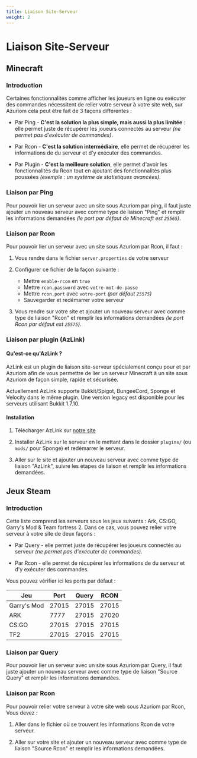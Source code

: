 ```yaml
---
title: Liaison Site-Serveur
weight: 2
---
```


# Liaison Site-Serveur

## Minecraft

### Introduction

Certaines fonctionnalités comme afficher les joueurs en
ligne ou exécuter des commandes nécessitent de relier votre serveur à votre
site web, sur Azuriom cela peut être fait de 3 façons différentes :

* Par Ping - **C'est la solution la plus simple, mais aussi la plus limitée** :
elle permet juste de récupérer les joueurs connectés au serveur
_(ne permet pas d'exécuter de commandes)_.

* Par Rcon - **C'est la solution intermédiaire**, elle permet de récupérer les informations 
de du serveur et d'y exécuter des commandes.

* Par Plugin - **C'est la meilleure solution**, elle permet d'avoir les fonctionnalités du Rcon
tout en ajoutant des fonctionnalités plus poussées _(exemple : un système de statistiques avancées)_.

### Liaison par Ping

Pour pouvoir lier un serveur avec un site sous Azuriom par ping, 
il faut juste ajouter un nouveau serveur avec comme type de liaison "Ping"
et remplir les informations demandées _(le port par défaut de Minecraft est `25565`)_.

### Liaison par Rcon

Pour pouvoir lier un serveur avec un site sous Azuriom par Rcon, il faut :

1. Vous rendre dans le fichier `server.properties` de votre serveur

1. Configurer ce fichier de la façon suivante :
    * Mettre `enable-rcon` en `true`
    * Mettre `rcon.password` avec `votre-mot-de-passe`
    * Mettre `rcon.port` avec `votre-port` _(par défaut `25575`)_
    * Sauvegarder et redémarrer votre serveur
   
1. Vous rendre sur votre site et ajouter un nouveau serveur avec comme type de liaison "Rcon"
et remplir les informations demandées _(le port Rcon par défaut est `25575`)_.

### Liaison par plugin (AzLink)

#### Qu'est-ce qu'AzLink ?

AzLink est un plugin de liaison site-serveur spécialement conçu pour et par Azuriom 
afin de vous permettre de lier un serveur Minecraft à un site sous Azuriom de façon simple,
rapide et sécurisée.

Actuellement AzLink supporte Bukkit/Spigot, BungeeCord, Sponge et Velocity dans le même plugin.
Une version legacy est disponible pour les serveurs utilisant Bukkit 1.7.10.

#### Installation

1. Télécharger AzLink sur [notre site](https://azuriom.com/azlink)

1. Installer AzLink sur le serveur en le mettant dans le dossier `plugins/`
(ou `mods/` pour Sponge) et redémarrer le serveur.

1. Aller sur le site et ajouter un nouveau serveur avec comme type de liaison "AzLink", 
suivre les étapes de liaison et remplir les informations demandées.

## Jeux Steam

### Introduction

Cette liste comprend les serveurs sous les jeux suivants : Ark, CS:GO, Garry's Mod & Team fortress 2.
Dans ce cas, vous pouvez relier votre serveur à votre site de deux façons :

* Par Query - elle permet juste de récupérer les joueurs connectés au serveur
_(ne permet pas d'exécuter de commandes)_.

* Par Rcon - elle permet de récupérer les informations 
de du serveur et d'y exécuter des commandes.

Vous pouvez vérifier ici les ports par défaut :

|    Jeu      | Port  | Query | RCON  |
| ----------- | ----- | ----- | ----- |
| Garry's Mod | 27015 | 27015 | 27015 |
|     ARK     | 7777  | 27015 | 27020 |
|   CS:GO     | 27015 | 27015 | 27015 |
|    TF2      | 27015 | 27015 | 27015 |

### Liaison par Query

Pour pouvoir lier un serveur avec un site sous Azuriom par Query, 
il faut juste ajouter un nouveau serveur avec comme type de liaison "Source Query"
et remplir les informations demandées.

### Liaison par Rcon

Pour pouvoir relier votre serveur à votre site web sous Azuriom par Rcon, 
Vous devez :

1. Aller dans le fichier où se trouvent les informations Rcon de votre serveur.
   
1. Aller sur votre site et ajouter un nouveau serveur avec comme type de liaison "Source Rcon"
et remplir les informations demandées.
